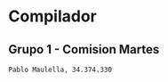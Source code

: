 # Compilador

## Grupo 1 - Comision Martes 
```Matias Bartellone, 37.123.993
Pablo Maulella, 34.374.330
```
